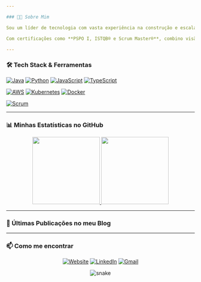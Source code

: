 ```yaml
---

### 👨‍💻 Sobre Mim

Sou um líder de tecnologia com vasta experiência na construção e escalabilidade de produtos digitais. Atualmente como **Head of Technology na idwall**, meu foco é liderar equipes de alta performance, definir a estratégia tecnológica e garantir a eficiência operacional. Minha carreira inclui passagens marcantes como **Engineering Tech Manager na PicPay**, onde liderei a migração para uma arquitetura orientada a eventos e escalei a plataforma em mais de 210%.

Com certificações como **PSPO I, ISTQB® e Scrum Master®**, combino visão de produto com excelência técnica para entregar soluções robustas e inovadoras. Sou um entusiasta de arquiteturas cloud-native, microsserviços e EDA (Event-Driven Architecture), e um grande defensor da mentoria como ferramenta para o desenvolvimento de talentos.

---
```


### 🛠️ Tech Stack & Ferramentas

<p align="left">
  <a href="https://www.java.com" target="_blank" rel="noreferrer"><img src="https://img.shields.io/badge/Java-ED8B00?style=for-the-badge&logo=openjdk&logoColor=white" alt="Java"/></a>
  <a href="https://www.python.org" target="_blank" rel="noreferrer"><img src="https://img.shields.io/badge/Python-3776AB?style=for-the-badge&logo=python&logoColor=white" alt="Python"/></a>
  <a href="https://developer.mozilla.org/en-US/docs/Web/JavaScript" target="_blank" rel="noreferrer"><img src="https://img.shields.io/badge/JavaScript-F7DF1E?style=for-the-badge&logo=javascript&logoColor=black" alt="JavaScript"/></a>
  <a href="https://www.typescriptlang.org/" target="_blank" rel="noreferrer"><img src="https://img.shields.io/badge/TypeScript-3178C6?style=for-the-badge&logo=typescript&logoColor=white" alt="TypeScript"/></a>
  
  <br/>
  
  <a href="https://aws.amazon.com" target="_blank" rel="noreferrer"><img src="https://img.shields.io/badge/AWS-232F3E?style=for-the-badge&logo=amazon-aws&logoColor=white" alt="AWS"/></a>
  <a href="https://kubernetes.io" target="_blank" rel="noreferrer"><img src="https://img.shields.io/badge/Kubernetes-326CE5?style=for-the-badge&logo=kubernetes&logoColor=white" alt="Kubernetes"/></a>
  <a href="https://www.docker.com/" target="_blank" rel="noreferrer"><img src="https://img.shields.io/badge/Docker-2496ED?style=for-the-badge&logo=docker&logoColor=white" alt="Docker"/></a>
    
  <a href="https://www.scrum.org/" target="_blank" rel="noreferrer"><img src="https://img.shields.io/badge/Scrum-0096D1?style=for-the-badge&logo=azure-devops&logoColor=white" alt="Scrum"/></a>
</p>

---

### 📊 Minhas Estatísticas no GitHub

<div align="center">
  <a href="https://github.com/livyson">
    <img height="180em" src="https://github-readme-stats.vercel.app/api?username=livyson&show_icons=true&theme=dracula&include_all_commits=true&count_private=true"/>
    <img height="180em" src="https://github-readme-stats.vercel.app/api/top-langs/?username=livyson&layout=compact&langs_count=7&theme=dracula"/>
  </a>
</div>

---

### 📝 Últimas Publicações no meu Blog

---

### 📫 Como me encontrar

<p align="center">
  <a href="https://livyson.com/" target="_blank"><img src="https://img.shields.io/badge/Website-000000?style=for-the-badge&logo=About.me&logoColor=white" alt="Website"></a>
  <a href="https://www.linkedin.com/in/livyson/" target="_blank"><img src="https://img.shields.io/badge/LinkedIn-0077B5?style=for-the-badge&logo=linkedin&logoColor=white" alt="LinkedIn"></a>
  <a href="mailto:livyson@gmail.com"><img src="https://img.shields.io/badge/Gmail-D14836?style=for-the-badge&logo=gmail&logoColor=white" alt="Gmail"></a>
</p>

<div align="center">
  <img src="https://github.com/livyson/livyson/blob/output/github-contribution-grid-snake.svg" alt="snake">
</div>
